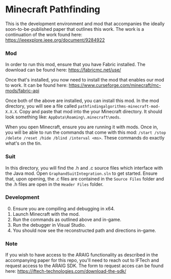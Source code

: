 ﻿# Minecraft Pathfinding
This is the development environment and mod that accompanies the ideally soon-to-be-published 
paper that outlines this work. The work is a continuation of the work found here: 
https://ieeexplore.ieee.org/document/9284922

### Mod
In order to run this mod, ensure that you have Fabric installed. The download can be found 
here:  https://fabricmc.net/use/

Once that's installed, you now need to install the mod that enables our mod to work. It can 
be found here: https://www.curseforge.com/minecraft/mc-mods/fabric-api

Once both of the above are installed, you can install this mod. In the mod directory, you will see a file
called `pathfindingalgorithms-minecraft-mod-X.X.X`. Copy and paste that mod into the your 
Minecraft directory. It should look something like: `AppData\Roaming\.minecraft\mods`. 

When you open Minecraft, ensure you are running it with mods. Once in, you will be able to 
run the commands that come with this mod: `/start /stop /delete /reset /hide /blind /interval <ms>`. 
These commands do exactly what's on the tin.

### Suit
In this directory, you will find the .h and .c source files which interface with 
the Java mod. Open `GraphandSuitIntegration.sln` to get started. Ensure that, 
upon opening, the .c files are contained in the `Source Files` folder and the .h files 
are open in the `Header Files` folder.

### Development
0. Ensure you are compiling and debugging in x64.
1. Launch Minecraft with the mod.
2. Run the commands as outlined above and in-game.
3. Run the debugger in Visual Studio.
4. You should now see the reconstructed path and directions in-game.

### Note
If you wish to have access to the ARAIG functionality as described in the accompanying paper for this repo,
you'll need to reach out to IFTech and request access to the ARAIG SDK. The form to request acces can 
be found here: https://iftech-technologies.com/download-the-sdk/
